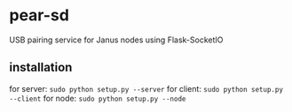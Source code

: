 # pear-sd
USB pairing service for Janus nodes using Flask-SocketIO

## installation
for server: `sudo python setup.py --server`
for client: `sudo python setup.py --client`
for node: `sudo python setup.py --node`

